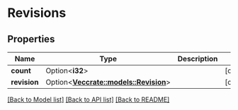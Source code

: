 # Revisions

## Properties

Name | Type | Description | Notes
------------ | ------------- | ------------- | -------------
**count** | Option<**i32**> |  | [optional]
**revision** | Option<[**Vec<crate::models::Revision>**](Revision.md)> |  | [optional]

[[Back to Model list]](../README.md#documentation-for-models) [[Back to API list]](../README.md#documentation-for-api-endpoints) [[Back to README]](../README.md)


